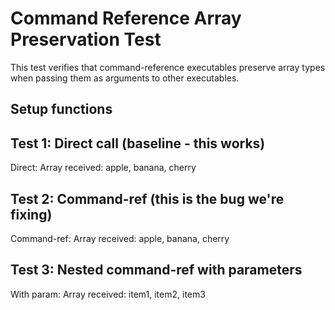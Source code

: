 # Command Reference Array Preservation Test

This test verifies that command-reference executables preserve array types when passing them as arguments to other executables.

## Setup functions

## Test 1: Direct call (baseline - this works)

Direct: Array received: apple, banana, cherry
## Test 2: Command-ref (this is the bug we're fixing)

Command-ref: Array received: apple, banana, cherry
## Test 3: Nested command-ref with parameters

With param: Array received: item1, item2, item3
